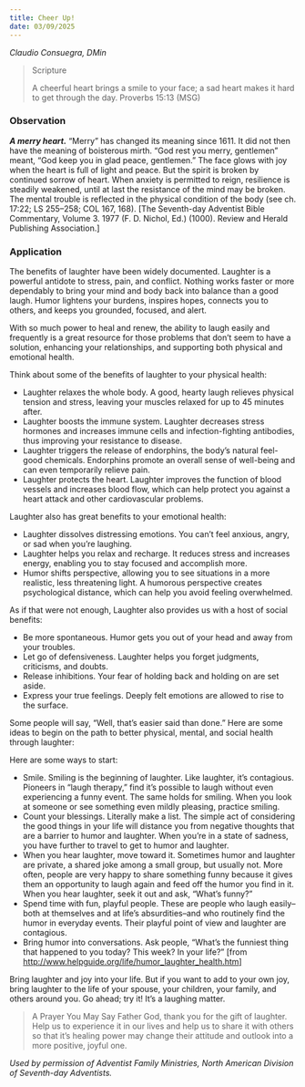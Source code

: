 ```yaml
---
title: Cheer Up!
date: 03/09/2025
---
```


_Claudio Consuegra, DMin_

> <p>Scripture</p>
> A cheerful heart brings a smile to your face; a sad heart makes it hard to get through the day. Proverbs 15:13 (MSG)

### Observation

_**A merry heart.**_ “Merry” has changed its meaning since 1611. It did not then have the meaning of boisterous mirth. “God rest you merry, gentlemen” meant, “God keep you in glad peace, gentlemen.” The face glows with joy when the heart is full of light and peace. But the spirit is broken by continued sorrow of heart. When anxiety is permitted to reign, resilience is steadily weakened, until at last the resistance of the mind may be broken. The mental trouble is reflected in the physical condition of the body (see ch. 17:22; LS 255–258; COL 167, 168). [The Seventh-day Adventist Bible Commentary, Volume 3. 1977 (F. D. Nichol, Ed.) (1000). Review and Herald Publishing Association.]

### Application

The benefits of laughter have been widely documented. Laughter is a powerful antidote to stress, pain, and conflict. Nothing works faster or more dependably to bring your mind and body back into balance than a good laugh. Humor lightens your burdens, inspires hopes, connects you to others, and keeps you grounded, focused, and alert.

With so much power to heal and renew, the ability to laugh easily and frequently is a great resource for those problems that don’t seem to have a solution, enhancing your relationships, and supporting both physical and emotional health.

Think about some of the benefits of laughter to your physical health:

- Laughter relaxes the whole body. A good, hearty laugh relieves physical tension and stress, leaving your muscles relaxed for up to 45 minutes after.
- Laughter boosts the immune system. Laughter decreases stress hormones and increases immune cells and infection-fighting antibodies, thus improving your resistance to disease.
- Laughter triggers the release of endorphins, the body’s natural feel-good chemicals. Endorphins promote an overall sense of well-being and can even temporarily relieve pain.
- Laughter protects the heart. Laughter improves the function of blood vessels and increases blood flow, which can help protect you against a heart attack and other cardiovascular problems.

Laughter also has great benefits to your emotional health:

- Laughter dissolves distressing emotions. You can’t feel anxious, angry, or sad when you’re laughing.
- Laughter helps you relax and recharge. It reduces stress and increases energy, enabling you to stay focused and accomplish more.
- Humor shifts perspective, allowing you to see situations in a more realistic, less threatening light. A humorous perspective creates psychological distance, which can help you avoid feeling overwhelmed.

As if that were not enough, Laughter also provides us with a host of social benefits:

- Be more spontaneous. Humor gets you out of your head and away from your troubles.
- Let go of defensiveness. Laughter helps you forget judgments, criticisms, and doubts.
- Release inhibitions. Your fear of holding back and holding on are set aside.
- Express your true feelings. Deeply felt emotions are allowed to rise to the surface.

Some people will say, “Well, that’s easier said than done.” Here are some ideas to begin on the path to better physical, mental, and social health through laughter:

Here are some ways to start:

- Smile. Smiling is the beginning of laughter. Like laughter, it’s contagious. Pioneers in “laugh therapy,” find it’s possible to laugh without even experiencing a funny event. The same holds for smiling. When you look at someone or see something even mildly pleasing, practice smiling.
- Count your blessings. Literally make a list. The simple act of considering the good things in your life will distance you from negative thoughts that are a barrier to humor and laughter. When you’re in a state of sadness, you have further to travel to get to humor and laughter.
- When you hear laughter, move toward it. Sometimes humor and laughter are private, a shared joke among a small group, but usually not. More often, people are very happy to share something funny because it gives them an opportunity to laugh again and feed off the humor you find in it. When you hear laughter, seek it out and ask, “What’s funny?”
- Spend time with fun, playful people. These are people who laugh easily–both at themselves and at life’s absurdities–and who routinely find the humor in everyday events. Their playful point of view and laughter are contagious.
- Bring humor into conversations. Ask people, “What’s the funniest thing that happened to you today? This week? In your life?” [from http://www.helpguide.org/life/humor_laughter_health.htm]

Bring laughter and joy into your life. But if you want to add to your own joy, bring laughter to the life of your spouse, your children, your family, and others around you. Go ahead; try it! It’s a laughing matter.

> <callout>A Prayer You May Say</callout>
> Father God, thank you for the gift of laughter. Help us to experience it in our lives and help us to share it with others so that it’s healing power may change their attitude and outlook into a more positive, joyful one.

_Used by permission of Adventist Family Ministries, North American Division of Seventh-day Adventists._
